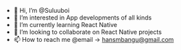 - 👋 Hi, I’m @Suluuboi
- 👀 I’m interested in App developments of all kinds
- 🌱 I’m currently learning React Native
- 💞️ I’m looking to collaborate on React Native projects
- 📫 How to reach me @email -> hansmbangu@gmail.com

<!---
Suluuboi/Suluuboi is a ✨ special ✨ repository because its `README.md` (this file) appears on your GitHub profile.
You can click the Preview link to take a look at your changes.
--->
